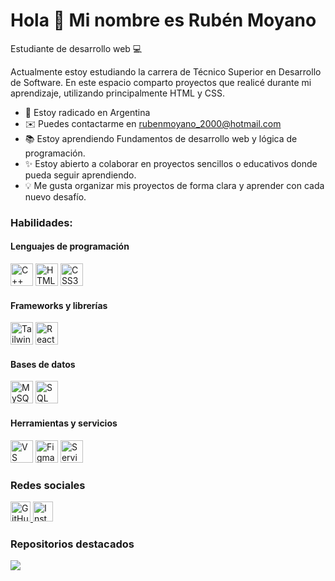 # Hola 👋 Mi nombre es Rubén Moyano
Estudiante de desarrollo web 💻

Actualmente estoy estudiando la carrera de Técnico Superior en Desarrollo de Software.
En este espacio comparto proyectos que realicé durante mi aprendizaje, utilizando principalmente HTML y CSS.

- 📍 Estoy radicado en Argentina
- ✉️ Puedes contactarme en [rubenmoyano_2000@hotmail.com](mailto:rubenmoyano_2000@hotmail.com)
- 📚 Estoy aprendiendo Fundamentos de desarrollo web y lógica de programación.
- ✨ Estoy abierto a colaborar en proyectos sencillos o educativos donde pueda seguir aprendiendo.
- 💡 Me gusta organizar mis proyectos de forma clara y aprender con cada nuevo desafío.

### Habilidades:

#### Lenguajes de programación
<p align="left">
    <a href="https://docs.microsoft.com/en-us/cpp/?view=msvc-170" target="_blank" rel="noreferrer"><img src="https://raw.githubusercontent.com/danielcranney/readme-generator/main/public/icons/skills/cplusplus-colored.svg" alt="C++" title="C++" width="36" height="36" /></a>
    <a href="https://developer.mozilla.org/en-US/docs/Glossary/HTML5" target="_blank" rel="noreferrer"><img src="https://raw.githubusercontent.com/danielcranney/readme-generator/main/public/icons/skills/html5-colored.svg" alt="HTML5" title="HTML5" width="36" height="36" /></a>
    <a href="https://www.w3.org/TR/CSS/#css" target="_blank" rel="noreferrer"><img src="https://raw.githubusercontent.com/danielcranney/readme-generator/main/public/icons/skills/css3-colored.svg" alt="CSS3" title="CSS3" width="36" height="36" /></a>
</p>

#### Frameworks y librerías
<p align="left">
    <a href="https://tailwindcss.com/" target="_blank" rel="noreferrer"><img src="https://raw.githubusercontent.com/danielcranney/readme-generator/main/public/icons/skills/tailwindcss-colored.svg" alt="TailwindCSS" title="TailwindCSS" width="36" height="36" /></a>
    <a href="https://reactjs.org/" target="_blank" rel="noreferrer"><img src="https://raw.githubusercontent.com/danielcranney/readme-generator/main/public/icons/skills/react-colored.svg" alt="React" title="React" width="36" height="36" /></a>
</p>

#### Bases de datos
<p align="left">
    <a href="https://www.mysql.com/" target="_blank" rel="noreferrer"><img src="https://raw.githubusercontent.com/danielcranney/readme-generator/main/public/icons/skills/mysql-colored.svg" alt="MySQL" title="MySQL" width="36" height="36" /></a>
    <a href="https://www.microsoft.com/en-us/sql-server" target="_blank" rel="noreferrer"><img src="https://raw.githubusercontent.com/danielcranney/readme-generator/main/public/icons/skills/sqlserver-colored.svg" alt="SQL" title="SQL" width="36" height="36" /></a>
</p>

#### Herramientas y servicios
<p align="left">
    <a href="https://code.visualstudio.com/" target="_blank" rel="noreferrer"><img src="https://raw.githubusercontent.com/danielcranney/readme-generator/main/public/icons/skills/visualstudiocode-colored.svg" alt="VS Code" title="VS Code" width="36" height="36" /></a>
    <a href="https://www.figma.com/" target="_blank" rel="noreferrer"><img src="https://raw.githubusercontent.com/danielcranney/readme-generator/main/public/icons/skills/figma-colored.svg" alt="Figma" title="Figma" width="36" height="36" /></a>
    <a href="https://aws.amazon.com" target="_blank" rel="noreferrer"><img src="https://raw.githubusercontent.com/danielcranney/readme-generator/main/public/icons/skills/aws-colored-dark.svg" alt="Servicios web de Amazon" title="Servicios web de Amazon" width="36" height="36" /></a>
</p>


### Redes sociales

<p align="left">
    <a href="https://www.github.com/moyano18" target="_blank" rel="noreferrer">
        <picture>
            <source media="(prefers-color-scheme: dark)" srcset="https://raw.githubusercontent.com/danielcranney/readme-generator/main/public/icons/socials/github-dark.svg" />
            <source media="(prefers-color-scheme: light)" srcset="https://raw.githubusercontent.com/danielcranney/readme-generator/main/public/icons/socials/github.svg" />
            <img src="https://raw.githubusercontent.com/danielcranney/readme-generator/main/public/icons/socials/github.svg" width="32" height="32" alt="GitHub" title="GitHub" />
        </picture>
    </a>
    <a href="https://www.instagram.com/ruben_moyano_2?utm_source=qr&igsh=MTYycTZ3OG9uYXB3cg==" target="_blank" rel="noreferrer">
        <picture>
            <source media="(prefers-color-scheme: dark)" srcset="https://raw.githubusercontent.com/danielcranney/readme-generator/main/public/icons/socials/instagram-dark.svg" />
            <source media="(prefers-color-scheme: light)" srcset="https://raw.githubusercontent.com/danielcranney/readme-generator/main/public/icons/socials/instagram.svg" />
            <img src="https://raw.githubusercontent.com/danielcranney/readme-generator/main/public/icons/socials/instagram.svg" width="32" height="32" alt="Instagram" title="Instagram" />
        </picture>
    </a>
</p>

### Repositorios destacados

<p align="left">
  <a href="https://github.com/moyano18/veterinaria-online">
    <img src="https://github-readme-stats.vercel.app/api/pin/?username=moyano18&repo=veterinaria-online&title_color=0891b2&text_color=ffffff&icon_color=0891b2&bg_color=1c1917&hide_border=true&locale=es" />
  </a>
</p>
